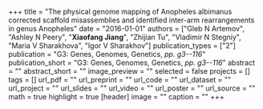 +++
title = "The physical genome mapping of Anopheles albimanus corrected scaffold misassemblies and identified inter-arm rearrangements in genus Anopheles"
date = "2016-01-01"
authors = ["Gleb N Artemov", "Ashley N Peery", "**Xiaofang Jiang**", "Zhijian Tu", "Vladimir N Stegniy", "Maria V Sharakhova", "Igor V Sharakhov"]
publication_types = ["2"]
publication = "G3: Genes, Genomes, Genetics, _pp. g3--116_"
publication_short = "G3: Genes, Genomes, Genetics, _pp. g3--116_"
abstract = ""
abstract_short = ""
image_preview = ""
selected = false
projects = []
tags = []
url_pdf = ""
url_preprint = ""
url_code = ""
url_dataset = ""
url_project = ""
url_slides = ""
url_video = ""
url_poster = ""
url_source = ""
math = true
highlight = true
[header]
image = ""
caption = ""
+++
